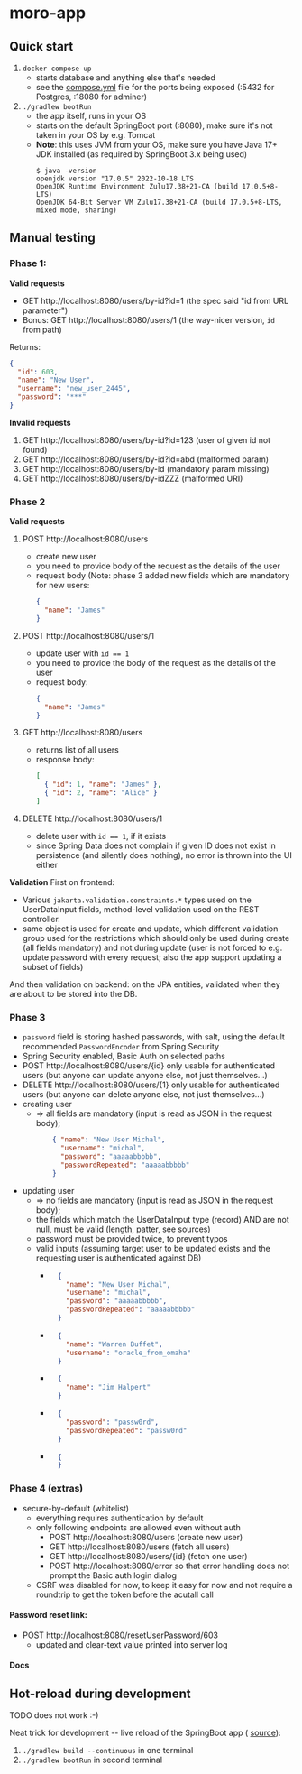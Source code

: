 # moro-app

## Quick start
1. `docker compose up`
   * starts database and anything else that's needed
   * see the [compose.yml](compose.yml) file for the ports being exposed (:5432 for Postgres, :18080 for adminer)
2. `./gradlew bootRun`
   * the app itself, runs in your OS
   * starts on the default SpringBoot port (:8080), make sure it's not taken in your OS by e.g. Tomcat
   * **Note**: this uses JVM from your OS, make sure you have Java 17+ JDK installed (as required by SpringBoot 3.x being used)
      ```
      $ java -version
      openjdk version "17.0.5" 2022-10-18 LTS
      OpenJDK Runtime Environment Zulu17.38+21-CA (build 17.0.5+8-LTS)
      OpenJDK 64-Bit Server VM Zulu17.38+21-CA (build 17.0.5+8-LTS, mixed mode, sharing)
      ```
     
## Manual testing

### Phase 1:

**Valid requests**
* GET http://localhost:8080/users/by-id?id=1 (the spec said "id from URL parameter")
* Bonus: GET http://localhost:8080/users/1 (the way-nicer version, `id` from path)

Returns:
```json
{
  "id": 603,
  "name": "New User",
  "username": "new_user_2445",
  "password": "***"
}
```

**Invalid requests**
   1. GET http://localhost:8080/users/by-id?id=123 (user of given id not found)
   2. GET http://localhost:8080/users/by-id?id=abd (malformed param)
   3. GET http://localhost:8080/users/by-id (mandatory param missing)
   4. GET http://localhost:8080/users/by-idZZZ (malformed URI)

### Phase 2

**Valid requests**
   1. POST http://localhost:8080/users
      * create new user
      * you need to provide body of the request as the details of the user
      * request body (Note: phase 3 added new fields which are mandatory for new users: 
        ```json
        {  
          "name": "James" 
        }
        ```
        
   2. POST http://localhost:8080/users/1
      * update user with `id == 1`
      * you need to provide the body of the request as the details of the user
      * request body:
        ```json
        { 
          "name": "James" 
        }
        ```
        
   3. GET http://localhost:8080/users
      * returns list of all users
      * response body: 
        ```json
        [
          { "id": 1, "name": "James" },
          { "id": 2, "name": "Alice" }
        ]
        ```
        
   4. DELETE http://localhost:8080/users/1
       * delete user with `id == 1`, if it exists
       * since Spring Data does not complain if given ID does not exist in persistence (and silently does nothing), no error is thrown into the UI either

**Validation**
First on frontend:
 * Various `jakarta.validation.constraints.*` types used on the UserDataInput fields, method-level validation used on the REST controller.
 * same object is used for create and update, which different validation group used for the restrictions which should only be used during create (all fields mandatory) and not during update (user is not forced to e.g. update password with every request; also the app support updating a subset of fields)

And then validation on backend: on the JPA entities, validated when they are about to be stored into the DB.

### Phase 3

* `password` field is storing hashed passwords, with salt, using the default recommended `PasswordEncoder` from Spring Security
* Spring Security enabled, Basic Auth on selected paths
* POST http://localhost:8080/users/{id} only usable for authenticated users (but anyone can update anyone else, not just themselves...)
* DELETE http://localhost:8080/users/{1} only usable for authenticated users (but anyone can delete anyone else, not just themselves...)
* creating user
    * => all fields are mandatory (input is read as JSON in the request body);
      ```json
          { "name": "New User Michal",
            "username": "michal",
            "password": "aaaaabbbbb",
            "passwordRepeated": "aaaaabbbbb"
          }
      ```
* updating user
    * => no fields are mandatory (input is read as JSON in the request body);
    * the fields which match the UserDataInput type (record) AND are not null, must be valid (length, patter, see sources) 
    * password must be provided twice, to prevent typos
    * valid inputs (assuming target user to be updated exists and the requesting user is authenticated against DB)
      * ```json
          { 
            "name": "New User Michal",
            "username": "michal",
            "password": "aaaaabbbbb",
            "passwordRepeated": "aaaaabbbbb"
          }
        ```
      * ```json
          { 
            "name": "Warren Buffet",
            "username": "oracle_from_omaha"
          }
        ```   
      * ```json
          { 
            "name": "Jim Halpert"
          }
        ```
      * ```json
          { 
            "password": "passw0rd",
            "passwordRepeated": "passw0rd"
          }
        ```
      * ```json
          { 
          }
        ```        

### Phase 4 (extras)
* secure-by-default (whitelist)
  * everything requires authentication by default 
  * only following endpoints are allowed even without auth
      * POST http://localhost:8080/users (create new user)
      * GET http://localhost:8080/users (fetch all users)
      * GET http://localhost:8080/users/{id} (fetch one user)
      * POST http://localhost:8080/error so that error handling does not prompt the Basic auth login dialog
  * CSRF was disabled for now, to keep it easy for now and not require a roundtrip to get the token before the acutall call


#### Password reset link:
* POST http://localhost:8080/resetUserPassword/603
    * updated and clear-text value printed into server log 
#### Docs   


## Hot-reload during development
TODO does not work :-)

Neat trick for development -- live reload of the SpringBoot app (
[source](https://stackoverflow.com/questions/31512195/does-gradle-continuous-build-support-springboot/41878387#41878387)): 
1. `./gradlew build --continuous` in one terminal
2. `./gradlew bootRun` in second terminal